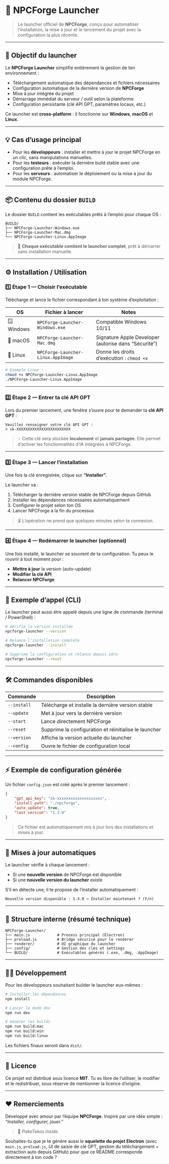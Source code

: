 # 🧠 NPCForge Launcher

> Le launcher officiel de **NPCForge**, conçu pour automatiser l’installation, la mise à jour et le lancement du projet avec la configuration la plus récente.

---

## 🚀 Objectif du launcher

Le **NPCForge Launcher** simplifie entièrement la gestion de ton environnement :

* Téléchargement automatique des dépendances et fichiers nécessaires
* Configuration automatique de la dernière version de **NPCForge**
* Mise à jour intégrée du projet
* Démarrage immédiat du serveur / outil selon la plateforme
* Configuration persistante (clé API GPT, paramètres locaux, etc.)

Ce launcher est **cross-platform** : il fonctionne sur **Windows**, **macOS** et **Linux**.

---

## 💡 Cas d’usage principal

* Pour les **développeurs** : installer et mettre à jour le projet NPCForge en un clic, sans manipulations manuelles.
* Pour les **testeurs** : exécuter la dernière build stable avec une configuration prête à l’emploi.
* Pour les **serveurs** : automatiser le déploiement ou la mise à jour du module NPCForge.

---

## 📦 Contenu du dossier `BUILD`

Le dossier `BUILD` contient les exécutables prêts à l’emploi pour chaque OS :

```
BUILD/
├── NPCForge-Launcher-Windows.exe
├── NPCForge-Launcher-Mac.dmg
└── NPCForge-Launcher-Linux.AppImage
```

> 🧩 **Chaque exécutable contient le launcher complet**, prêt à démarrer sans installation manuelle.

---

## ⚙️ Installation / Utilisation

### 1️⃣ Étape 1 — Choisir l’exécutable

Télécharge et lance le fichier correspondant à ton système d’exploitation :

| OS         | Fichier à lancer                   | Notes                                                |
| ---------- | ---------------------------------- | ---------------------------------------------------- |
| 🪟 Windows | `NPCForge-Launcher-Windows.exe`    | Compatible Windows 10/11                             |
| 🍎 macOS   | `NPCForge-Launcher-Mac.dmg`        | Signature Apple Developer (autorise dans “Sécurité”) |
| 🐧 Linux   | `NPCForge-Launcher-Linux.AppImage` | Donne les droits d’exécution : `chmod +x`            |

```bash
# Exemple Linux :
chmod +x NPCForge-Launcher-Linux.AppImage
./NPCForge-Launcher-Linux.AppImage
```

---

### 2️⃣ Étape 2 — Entrer ta clé API GPT

Lors du premier lancement, une fenêtre s’ouvre pour te demander ta **clé API GPT** :

```
Veuillez renseigner votre clé API GPT :
> sk-XXXXXXXXXXXXXXXXXXXXXXXX
```

> 💡 Cette clé sera stockée **localement** et **jamais partagée**.
> Elle permet d’activer les fonctionnalités d’IA intégrées à NPCForge.

---

### 3️⃣ Étape 3 — Lancer l’installation

Une fois la clé enregistrée, clique sur **“Installer”**.

Le launcher va :

1. Télécharger la dernière version stable de NPCForge depuis GitHub
2. Installer les dépendances nécessaires automatiquement
3. Configurer le projet selon ton OS
4. Lancer NPCForge à la fin du processus

> ⏳ L’opération ne prend que quelques minutes selon ta connexion.

---

### 4️⃣ Étape 4 — Redémarrer le launcher (optionnel)

Une fois installé, le launcher se souvient de ta configuration.
Tu peux le rouvrir à tout moment pour :

* **Mettre à jour** la version (auto-update)
* **Modifier la clé API**
* **Relancer NPCForge**

---

## 🧰 Exemple d’appel (CLI)

Le launcher peut aussi être appelé depuis une ligne de commande (terminal / PowerShell) :

```bash
# Vérifie la version installée
npcforge-launcher --version

# Relance l’installation complète
npcforge-launcher --install

# Supprime la configuration et relance depuis zéro
npcforge-launcher --reset
```

---

## 🛠️ Commandes disponibles

| Commande    | Description                                           |
| ----------- | ----------------------------------------------------- |
| `--install` | Télécharge et installe la dernière version stable     |
| `--update`  | Met à jour vers la dernière version                   |
| `--start`   | Lance directement NPCForge                            |
| `--reset`   | Supprime la configuration et réinitialise le launcher |
| `--version` | Affiche la version actuelle du launcher               |
| `--config`  | Ouvre le fichier de configuration local               |

---

## ⚡ Exemple de configuration générée

Un fichier `config.json` est créé après le premier lancement :

```json
{
    "gpt_api_key": "sk-xxxxxxxxxxxxxxxxxxxx",
    "install_path": "./npcforge",
    "auto_update": true,
    "last_version": "1.3.0"
}
```

> Ce fichier est automatiquement mis à jour lors des installations et mises à jour.

---

## 🔄 Mises à jour automatiques

Le launcher vérifie à chaque lancement :

* Si une **nouvelle version** de NPCForge est disponible
* Si une **nouvelle version du launcher** existe

S’il en détecte une, il te propose de l’installer automatiquement :

```
Nouvelle version disponible : 1.4.0 → Installer maintenant ? (Y/n)
```

---

## 🧩 Structure interne (résumé technique)

```
NPCForge-Launcher/
├── main.js            # Process principal (Electron)
├── preload.js         # Bridge sécurisé pour le renderer
├── renderer/          # UI graphique du launcher
├── config/            # Gestion des clés et settings
└── BUILD/             # Exécutables générés (.exe, .dmg, .AppImage)
```

---

## 🧑‍💻 Développement

Pour les développeurs souhaitant builder le launcher eux-mêmes :

```bash
# Installer les dépendances
npm install

# Lancer le mode dev
npm run dev

# Générer les builds
npm run build:mac
npm run build:win
npm run build:linux
```

Les fichiers finaux seront dans `dist/`.

---

## 📜 Licence

Ce projet est distribué sous licence **MIT**.
Tu es libre de l’utiliser, le modifier et le redistribuer, sous réserve de mentionner la licence d’origine.

---

## ❤️ Remerciements

Développé avec amour par l’équipe **NPCForge**.
Inspiré par une idée simple : *“Installer, configurer, jouer.”*

> 🦊 *PakeTekos inside.*


Souhaites-tu que je te génère aussi le **squelette du projet Electron** (avec `main.js`, `preload.js`, UI de saisie de clé GPT, gestion du téléchargement + extraction auto depuis GitHub) pour que ce README corresponde directement à ton code ?
